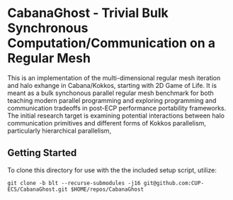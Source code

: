 # CabanaGhost - Trivial Bulk Synchronous Computation/Communication on a Regular Mesh

This is an implementation of the multi-dimensional regular mesh iteration and 
halo exhange in Cabana/Kokkos, starting with 2D Game of Life. It is meant as 
a bulk synchonous parallel regular mesh benchmark for both teaching modern 
parallel programming and exploring programming and communication tradeoffs
in post-ECP performance portability frameworks. The initial research target is 
examining potential interactions between halo communication primitives and 
different forms of Kokkos parallelism, particularly hierarchical parallelism,

## Getting Started
To clone this directory for use with the the included setup script, utilize:

`git clone -b blt --recurse-submodules -j16 git@github.com:CUP-ECS/CabanaGhost.git $HOME/repos/CabanaGhost`